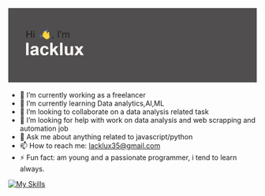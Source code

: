 <img src="https://github.com/lacklux/lacklux/blob/main/header.png">

- 🔭 I’m currently working as a freelancer
- 🌱 I’m currently learning Data analytics,AI,ML
- 👯 I’m looking to collaborate on a data analysis related task
- 🤔 I’m looking for help with work on data analysis  and web scrapping and automation job
- 💬 Ask me about anything related to javascript/python
- 📫 How to reach me: lacklux35@gmail.com
- ⚡ Fun fact: am young and a passionate programmer, i tend to learn always.


[![My Skills](https://skillicons.dev/icons?i=py,js,html,bots,selenium,django,flask,css,git,github,linux,md,mysql,tensorflow,vscode&theme=light)](https://skillicons.dev)
